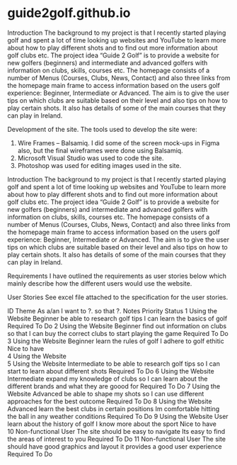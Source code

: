 # guide2golf.github.io

Introduction
The background to my project is that I recently started playing golf and spent a lot of time looking up websites and YouTube to learn more about how to play different shots and to find out more information about golf clubs etc.
The project idea “Guide 2 Golf” is to provide a website for new golfers (beginners) and intermediate and advanced golfers with information on clubs, skills, courses etc. 
The homepage consists of a number of Menus (Courses, Clubs, News, Contact) and also three links from the homepage main frame to access information based on the users golf experience: Beginner, Intermediate or Advanced.
The aim is to give the user tips on which clubs are suitable based on their level and also tips on how to play certain shots. 
It also has details of some of the main courses that they can play in Ireland.

Development of the site.
The tools used to develop the site were:
1.	Wire Frames – Balsamiq. I did some of the screen mock-ups in Figma also, but the final wireframes were done using Balsamiq.
2.	Microsoft Visual Studio was used to code the site.
3.	Photoshop was used for editing images used in the site.


Introduction
The background to my project is that I recently started playing golf and spent a lot of time looking up websites and YouTube to learn more about how to play different shots and to find out more information about golf clubs etc.
The project idea “Guide 2 Golf” is to provide a website for new golfers (beginners) and intermediate and advanced golfers with information on clubs, skills, courses etc. 
The homepage consists of a number of Menus (Courses, Clubs, News, Contact) and also three links from the homepage main frame to access information based on the users golf experience: Beginner, Intermediate or Advanced.
The aim is to give the user tips on which clubs are suitable based on their level and also tips on how to play certain shots. 
It also has details of some of the main courses that they can play in Ireland.

Requirements
I have outlined the requirements as user stories below which mainly describe how the different users would use the website. 

User Stories
See excel file attached to the specification for the user stories. 

ID	Theme	As a/an	I want to ?.	so that ?.	Notes	Priority	Status
1	Using the Website	Beginner	be able to research golf tips	I can learn the basics of golf		Required	To Do
2	Using the Website	Beginner	find out information on clubs	so that I can buy the correct clubs to start playing the game		Required	To Do
3	Using the Website	Beginner	learn the rules of golf	I adhere to golf ethitic		Nice to have	
4	Using the Website						
5	Using the Website	Intermediate	to be able to research golf tips	so I can start to learn about different shots		Required	To Do
6	Using the Website	Intermediate	expand my knowledge of clubs	so I can learn about the different brands and what they are goood for		Required	To Do
7	Using the Website	Advanced	be able to shape my shots	so I can use different approaches for the best outcome		Required	To Do
8	Using the Website	Advanced	learn the best clubs in certain positions	Im comfortable hitting the ball in any weather conditions		Required	To Do
9	Using the Website	User	learn about the history of golf	I know more about the sport		Nice to have	
10	Non-functional	User	The site should be easy to navigate	Its easy to find the areas of interest to you		Required	To Do
11	Non-functional	User	The site should have good graphics and layout	it provides a good user experience		Required	To Do
